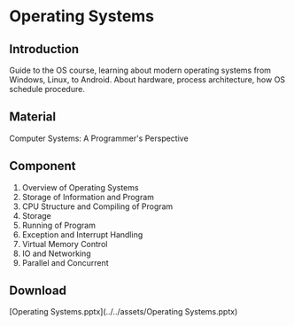 # Operating Systems

## Introduction

Guide to the OS course, learning about modern operating systems from Windows, Linux, to Android. About hardware, process architecture, how OS schedule procedure.

## Material

Computer Systems: A Programmer's Perspective

## Component

1. Overview of Operating Systems
2. Storage of Information and Program
3. CPU Structure and Compiling of Program
4. Storage
5. Running of Program
6. Exception and Interrupt Handling
7. Virtual Memory Control
8. IO and Networking
9. Parallel and Concurrent

## Download

[Operating Systems.pptx](../../assets/Operating Systems.pptx)

